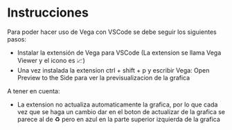 # Instrucciones

Para poder hacer uso de Vega con VSCode se debe seguir los siguientes pasos:
* Instalar la extensión de Vega para VSCode (La extension se llama Vega Viewer y el icono es :chart_with_upwards_trend:)
* Una vez instalada la extension ctrl + shift + p y escribir Vega: Open Preview to the Side para ver la previsualizacion de la grafica

A tener en cuenta:
* La extension no actualiza automaticamente la grafica, por lo que cada vez que se haga un cambio dar en el boton de actualizar de la grafica se parece al de :recycle: pero en azul en la parte superior izquierda de la grafica
